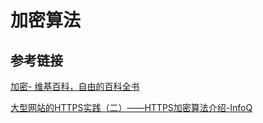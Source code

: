 # 加密算法















## 参考链接

[加密- 维基百科，自由的百科全书](https://zh.wikipedia.org/zh-hans/加密)

[大型网站的HTTPS实践（二）——HTTPS加密算法介绍-InfoQ](https://www.infoq.cn/article/SSDfxqCaLiQvWhTEWVjc)


